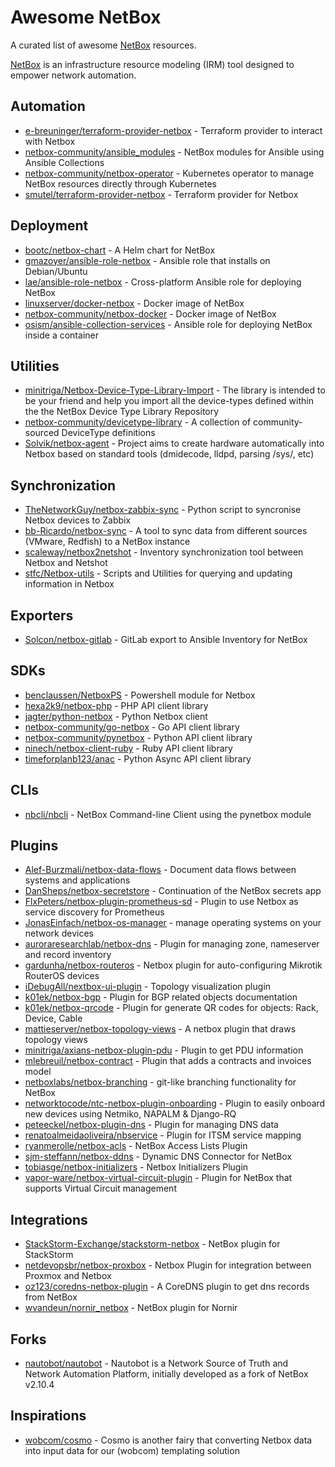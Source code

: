 # Awesome NetBox

A curated list of awesome [NetBox](https://github.com/netbox-community/netbox) resources.

[NetBox](https://github.com/netbox-community/netbox) is an infrastructure resource modeling (IRM) tool designed to empower network automation.

## Automation

* [e-breuninger/terraform-provider-netbox](https://github.com/e-breuninger/terraform-provider-netbox) - Terraform provider to interact with Netbox
* [netbox-community/ansible_modules](https://github.com/netbox-community/ansible_modules) - NetBox modules for Ansible using Ansible Collections
* [netbox-community/netbox-operator](https://github.com/netbox-community/netbox-operator) - Kubernetes operator to manage NetBox resources directly through Kubernetes
* [smutel/terraform-provider-netbox](https://github.com/smutel/terraform-provider-netbox) - Terraform provider for Netbox

## Deployment

* [bootc/netbox-chart](https://github.com/bootc/netbox-chart) - A Helm chart for NetBox
* [gmazoyer/ansible-role-netbox](https://github.com/gmazoyer/ansible-role-netbox) - Ansible role that installs on Debian/Ubuntu
* [lae/ansible-role-netbox](https://github.com/lae/ansible-role-netbox) - Cross-platform Ansible role for deploying NetBox
* [linuxserver/docker-netbox](https://github.com/linuxserver/docker-netbox) - Docker image of NetBox
* [netbox-community/netbox-docker](https://github.com/netbox-community/netbox-docker) - Docker image of NetBox
* [osism/ansible-collection-services](https://github.com/osism/ansible-collection-services) - Ansible role for deploying NetBox inside a container

## Utilities

* [minitriga/Netbox-Device-Type-Library-Import](https://github.com/minitriga/Netbox-Device-Type-Library-Import) - The library is intended to be your friend and help you import all the device-types defined within the the NetBox Device Type Library Repository
* [netbox-community/devicetype-library](https://github.com/netbox-community/devicetype-library) - A collection of community-sourced DeviceType definitions
* [Solvik/netbox-agent](https://github.com/Solvik/netbox-agent) - Project aims to create hardware automatically into Netbox based on standard tools (dmidecode, lldpd, parsing /sys/, etc)

## Synchronization

* [TheNetworkGuy/netbox-zabbix-sync](https://github.com/TheNetworkGuy/netbox-zabbix-sync) - Python script to syncronise Netbox devices to Zabbix
* [bb-Ricardo/netbox-sync](https://github.com/bb-Ricardo/netbox-sync) - A tool to sync data from different sources (VMware, Redfish) to a NetBox instance
* [scaleway/netbox2netshot](https://github.com/scaleway/netbox2netshot) - Inventory synchronization tool between Netbox and Netshot
* [stfc/Netbox-utils](https://github.com/stfc/Netbox-utils) - Scripts and Utilities for querying and updating information in Netbox

## Exporters

* [Solcon/netbox-gitlab](https://github.com/Solcon/netbox-gitlab) - GitLab export to Ansible Inventory for NetBox

## SDKs

* [benclaussen/NetboxPS](https://github.com/benclaussen/NetboxPS) - Powershell module for Netbox
* [hexa2k9/netbox-php](https://github.com/hexa2k9/netbox-php) - PHP API client library
* [jagter/python-netbox](https://github.com/jagter/python-netbox) - Python Netbox client
* [netbox-community/go-netbox](https://github.com/netbox-community/go-netbox) - Go API client library
* [netbox-community/pynetbox](https://github.com/netbox-community/pynetbox) - Python API client library
* [ninech/netbox-client-ruby](https://github.com/ninech/netbox-client-ruby) - Ruby API client library
* [timeforplanb123/anac](https://github.com/timeforplanb123/anac) - Python Async API client library

## CLIs

* [nbcli/nbcli](https://codeberg.org/nbcli/nbcli) - NetBox Command-line Client using the pynetbox module

## Plugins

* [Alef-Burzmali/netbox-data-flows](https://github.com/Alef-Burzmali/netbox-data-flows) - Document data flows between systems and applications
* [DanSheps/netbox-secretstore](https://github.com/DanSheps/netbox-secretstore) - Continuation of the NetBox secrets app
* [FlxPeters/netbox-plugin-prometheus-sd](https://github.com/FlxPeters/netbox-plugin-prometheus-sd) - Plugin to use Netbox as service discovery for Prometheus
* [JonasEinfach/netbox-os-manager](https://github.com/JonasEinfach/netbox-os-manager) - manage operating systems on your network devices
* [auroraresearchlab/netbox-dns](https://github.com/auroraresearchlab/netbox-dns) - Plugin for managing zone, nameserver and record inventory
* [gardunha/netbox-routeros](https://github.com/gardunha/netbox-routeros) - Netbox plugin for auto-configuring Mikrotik RouterOS devices
* [iDebugAll/nextbox-ui-plugin](https://github.com/iDebugAll/nextbox-ui-plugin) - Topology visualization plugin
* [k01ek/netbox-bgp](https://github.com/k01ek/netbox-bgp) - Plugin for BGP related objects documentation
* [k01ek/netbox-qrcode](https://github.com/k01ek/netbox-qrcode) - Plugin for generate QR codes for objects: Rack, Device, Cable
* [mattieserver/netbox-topology-views](https://github.com/mattieserver/netbox-topology-views) - A netbox plugin that draws topology views
* [minitriga/axians-netbox-plugin-pdu](https://github.com/minitriga/axians-netbox-plugin-pdu) - Plugin to get PDU information
* [mlebreuil/netbox-contract](https://github.com/mlebreuil/netbox-contract) - Plugin that adds a contracts and invoices model
* [netboxlabs/netbox-branching](https://github.com/netboxlabs/netbox-branching) - git-like branching functionality for NetBox
* [networktocode/ntc-netbox-plugin-onboarding](https://github.com/networktocode/ntc-netbox-plugin-onboarding) - Plugin to easily onboard new devices using Netmiko, NAPALM & Django-RQ
* [peteeckel/netbox-plugin-dns](https://github.com/peteeckel/netbox-plugin-dns) - Plugin for managing DNS data
* [renatoalmeidaoliveira/nbservice](https://github.com/renatoalmeidaoliveira/nbservice) - Plugin for ITSM service mapping
* [ryanmerolle/netbox-acls](https://github.com/ryanmerolle/netbox-acls) - NetBox Access Lists Plugin
* [sjm-steffann/netbox-ddns](https://github.com/sjm-steffann/netbox-ddns) - Dynamic DNS Connector for NetBox
* [tobiasge/netbox-initializers](https://github.com/tobiasge/netbox-initializers) - Netbox Initializers Plugin
* [vapor-ware/netbox-virtual-circuit-plugin](https://github.com/vapor-ware/netbox-virtual-circuit-plugin) - Plugin for NetBox that supports Virtual Circuit management

## Integrations

* [StackStorm-Exchange/stackstorm-netbox](https://github.com/StackStorm-Exchange/stackstorm-netbox) - NetBox plugin for StackStorm
* [netdevopsbr/netbox-proxbox](https://github.com/netdevopsbr/netbox-proxbox) - Netbox Plugin for integration between Proxmox and Netbox
* [oz123/coredns-netbox-plugin](https://github.com/oz123/coredns-netbox-plugin) - A CoreDNS plugin to get dns records from NetBox
* [wvandeun/nornir_netbox](https://github.com/wvandeun/nornir_netbox) - NetBox plugin for Nornir

## Forks

* [nautobot/nautobot](https://github.com/nautobot/nautobot) - Nautobot is a Network Source of Truth and Network Automation Platform, initially developed as a fork of NetBox v2.10.4

## Inspirations

* [wobcom/cosmo](https://github.com/wobcom/cosmo) - Cosmo is another fairy that converting Netbox data into input data for our (wobcom) templating solution
